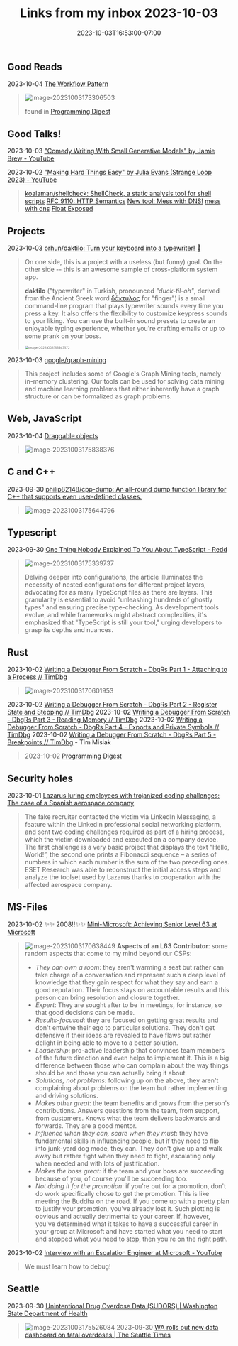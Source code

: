 ﻿---
layout: post
title:  "Links from my inbox 2023-10-03"
date:   2023-10-03T16:53:00-07:00
categories: links
---





## Good Reads

2023-10-04 [The Workflow Pattern](https://blog.bittacklr.be/the-workflow-pattern.html)

> ![image-20231003173306503](./2023-10-03-links-from-my-inbox.assets/image-20231003173306503.png)
>
> found in  [Programming Digest](https://programmingdigest.net/digests/1717)



## Good Talks!

2023-10-03 ["Comedy Writing With Small Generative Models" by Jamie Brew - YouTube](https://www.youtube.com/watch?v=M2o4f_2L0No)

2023-10-02 ["Making Hard Things Easy" by Julia Evans (Strange Loop 2023) - YouTube](https://www.youtube.com/watch?v=30YWsGDr8mA)

> [koalaman/shellcheck: ShellCheck, a static analysis tool for shell scripts](https://github.com/koalaman/shellcheck)
> [RFC 9110: HTTP Semantics](https://www.rfc-editor.org/rfc/rfc9110.html)
> [New tool: Mess with DNS!](https://jvns.ca/blog/2021/12/15/mess-with-dns/)
> [mess with dns](https://messwithdns.net/)
> [Float Exposed](https://float.exposed/0x44bf9400)





## Projects

2023-10-03 [orhun/daktilo: Turn your keyboard into a typewriter! 📇](https://github.com/orhun/daktilo)

> On one side, this is a project with a useless (but funny) goal. On the other side -- this is an awesome sample of cross-platform system app. 
>
> **daktilo** ("typewriter" in Turkish, pronounced *"duck-til-oh"*, derived from the Ancient Greek word [δάκτυλος](https://lsj.gr/wiki/δάκτυλος) for "finger") is a small command-line program that plays typewriter sounds every time you press a key. It also offers the flexibility to customize keypress sounds to your liking. You can use the built-in sound presets to create an enjoyable typing experience, whether you're crafting emails or up to some prank on your boss.
>
> <img src="./2023-10-03-links-from-my-inbox.assets/image-20231003165947572.png" alt="image-20231003165947572" style="zoom:50%;" />

2023-10-03 [google/graph-mining](https://github.com/google/graph-mining)

> This project includes some of Google's Graph Mining tools, namely in-memory clustering. Our tools can be used for solving data mining and machine learning problems that either inherently have a graph structure or can be formalized as graph problems.



## Web, JavaScript

2023-10-04 [Draggable objects](https://www.redblobgames.com/making-of/draggable/)

> ![image-20231003175838376](./2023-10-03-links-from-my-inbox.assets/image-20231003175838376.png)

## C and C++

2023-09-30 [philip82148/cpp-dump: An all-round dump function library for C++ that supports even user-defined classes.](https://github.com/philip82148/cpp-dump)

> ![image-20231003175644796](./2023-10-03-links-from-my-inbox.assets/image-20231003175644796.png)



## Typescript

2023-09-30 [One Thing Nobody Explained To You About TypeScript - Redd](https://redd.one/blog/one-thing-nobody-explained-to-you-about-typescript)

> ![image-20231003175339737](./2023-10-03-links-from-my-inbox.assets/image-20231003175339737.png)
>
> Delving deeper into configurations, the article illuminates the necessity of nested configurations for different project layers, advocating for as many TypeScript files as there are layers. This granularity is essential to avoid "unleashing hundreds of ghostly types" and ensuring precise type-checking. As development tools evolve, and while frameworks might abstract complexities, it's emphasized that "TypeScript is still your tool," urging developers to grasp its depths and nuances.



## Rust

2023-10-02 [Writing a Debugger From Scratch - DbgRs Part 1 - Attaching to a Process // TimDbg](https://www.timdbg.com/posts/writing-a-debugger-from-scratch-part-1/)

> ![image-20231003170601953](./2023-10-03-links-from-my-inbox.assets/image-20231003170601953.png)

2023-10-02 [Writing a Debugger From Scratch - DbgRs Part 2 - Register State and Stepping // TimDbg](https://www.timdbg.com/posts/writing-a-debugger-from-scratch-part-2/)
2023-10-02 [Writing a Debugger From Scratch - DbgRs Part 3 - Reading Memory // TimDbg](https://www.timdbg.com/posts/writing-a-debugger-from-scratch-part-3/)
2023-10-02 [Writing a Debugger From Scratch - DbgRs Part 4 - Exports and Private Symbols // TimDbg](https://www.timdbg.com/posts/writing-a-debugger-from-scratch-part-4/)
2023-10-02 [Writing a Debugger From Scratch - DbgRs Part 5 - Breakpoints // TimDbg](https://www.timdbg.com/posts/writing-a-debugger-from-scratch-part-5/) - Tim Misiak

> 2023-10-02 [Programming Digest](https://programmingdigest.net/digests/1717)



## Security holes

2023-10-01 [Lazarus luring employees with trojanized coding challenges: The case of a Spanish aerospace company](https://www.welivesecurity.com/en/eset-research/lazarus-luring-employees-trojanized-coding-challenges-case-spanish-aerospace-company/)

> The fake recruiter contacted the victim via LinkedIn Messaging, a feature within the LinkedIn professional social networking platform, and sent two coding challenges required as part of a hiring process, which the victim downloaded and executed on a company device. The first challenge is a very basic project that displays the text “Hello, World!”, the second one prints a Fibonacci sequence – a series of numbers in which each number is the sum of the two preceding ones. ESET Research was able to reconstruct the initial access steps and analyze the toolset used by Lazarus thanks to cooperation with the affected aerospace company.



## MS-Files

2023-10-02 ✨✨ 2008!!✨✨ [Mini-Microsoft: Achieving Senior Level 63 at Microsoft](https://minimsft.blogspot.com/2008/11/achieving-senior-level-63-at-microsoft.html)

>  ![image-20231003170638449](./2023-10-03-links-from-my-inbox.assets/image-20231003170638449.png)
>  **Aspects of an L63 Contributor**: some random aspects that come to my mind beyond our CSPs:
>
>  - *They can own a room*: they aren't warming a seat but rather can take charge of a conversation and represent such a deep level of knowledge that they gain respect for what they say and earn a good reputation. Their focus stays on accountable results and this person can bring resolution and closure together.
>  - *Expert*: They are sought after to be in meetings, for instance, so that good decisions can be made.
>  - *Results-focused*: they are focused on getting great results and don't entwine their ego to particular solutions. They don't get defensive if their ideas are revealed to have flaws but rather delight in being able to move to a better solution.
>  - *Leadership*: pro-active leadership that convinces team members of the future direction and even helps to implement it. This is a big difference between those who can complain about the way things should be and those you can actually bring it about.
>  - *Solutions, not problems*: following up on the above, they aren't complaining about problems on the team but rather implementing and driving solutions.
>  - *Makes other great*: the team benefits and grows from the person's contributions. Answers questions from the team, from support, from customers. Knows what the team delivers backwards and forwards. They are a good mentor.
>  - *Influence when they can, scare when they must*: they have fundamental skills in influencing people, but if they need to flip into junk-yard dog mode, they can. They don't give up and walk away but rather fight when they need to fight, escalating only when needed and with lots of justification.
>  - *Makes the boss great:* if the team and your boss are succeeding because of you, of course you'll be succeeding too.
>  - *Not doing it for the promotion*: if you're out for a promotion, don't do work specifically chose to get the promotion. This is like meeting the Buddha on the road. If you come up with a pretty plan to justify your promotion, you've already lost it. Such plotting is obvious and actually detrimental to your career. If, however, you've determined what it takes to have a successful career in your group at Microsoft and have started what you need to start and stopped what you need to stop, then you're on the right path.

2023-10-02 [Interview with an Escalation Engineer at Microsoft - YouTube](https://www.youtube.com/watch?v=so06yX3RIek)

> We must learn how to debug!



## Seattle 

2023-09-30 [Unintentional Drug Overdose Data (SUDORS) | Washington State Department of Health](https://doh.wa.gov/data-and-statistical-reports/washington-tracking-network-wtn/opioids/unintentional-drug-overdose-data-sudors)

> ![image-20231003175526084](./2023-10-03-links-from-my-inbox.assets/image-20231003175526084.png)
> 2023-09-30 [WA rolls out new data dashboard on fatal overdoses | The Seattle Times](https://www.seattletimes.com/seattle-news/wa-rolls-out-new-data-dashboard-on-fatal-overdoses/)



